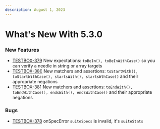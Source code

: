 ```yaml
---
description: August 1, 2023
---
```


# What's New With 5.3.0

### New Features

* [TESTBOX-379](https://ortussolutions.atlassian.net/browse/TESTBOX-379) New expectations: `toBeIn(), toBeInWithCase()` so you can verify a needle in string or array targets
* [TESTBOX-380](https://ortussolutions.atlassian.net/browse/TESTBOX-380) New matchers and assertions: `toStartWith(), toStartWithCase(), startsWith(), startsWthCase()` and their appropriate negations
* [TESTBOX-381](https://ortussolutions.atlassian.net/browse/TESTBOX-381) New matchers and assertions: `toEndWith(), toEndWithCase(), endsWith(), endsWithCase()` and their appropriate negations

### Bugs

* [TESTBOX-378](https://ortussolutions.atlassian.net/browse/TESTBOX-378) onSpecError `suiteSpecs` is invalid, it's `suiteStats`

